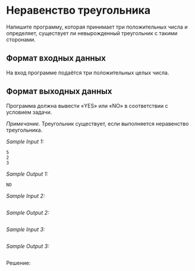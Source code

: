 # Неравенство треугольника

Напишите программу, которая принимает три положительных числа и определяет, существует ли невырожденный треугольник с такими сторонами.

## Формат входных данных
На вход программе подаётся три положительных целых числа.

## Формат выходных данных
Программа должна вывести «YES» или «NO» в соответствии с условием задачи.

*Примечание.* Треугольник существует, если выполняется неравенство треугольника.

*Sample Input 1:*
```
5
2
3
```

*Sample Output 1:*
```
NO
```

*Sample Input 2:*
```

```

*Sample Output 2:*
```

```

*Sample Input 3:*
```

```

*Sample Output 3:*
```

```

Решение:
```python

```
